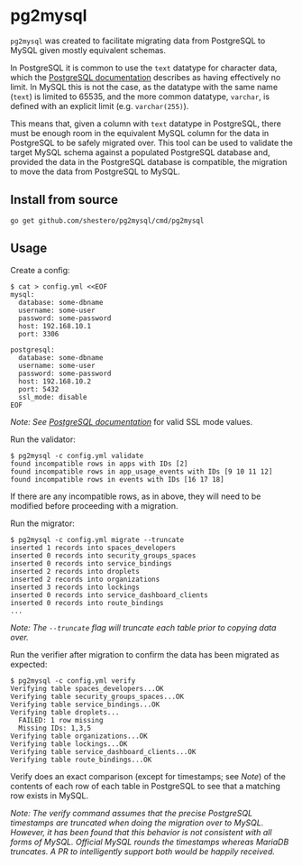 # pg2mysql

`pg2mysql` was created to facilitate migrating data from PostgreSQL to MySQL
given mostly equivalent schemas.

In PostgreSQL it is common to use the `text` datatype for character data, which
the [PostgreSQL documentation](https://www.postgresql.org/docs/9.1/static/datatype-character.html)
describes as having effectively no limit. In MySQL this is not the case, as the
datatype with the same name (`text`) is limited to 65535, and the more common
datatype, `varchar`, is defined with an explicit limit (e.g. `varchar(255)`).

This means that, given a column with `text` datatype in PostgreSQL, there must
be enough room in the equivalent MySQL column for the data in PostgreSQL to be
safely migrated over. This tool can be used to validate the target MySQL schema
against a populated PostgreSQL database and, provided the data in the
PostgreSQL database is compatible, the migration to move the data from
PostgreSQL to MySQL.

## Install from source

```
go get github.com/shestero/pg2mysql/cmd/pg2mysql
```

## Usage

Create a config:

```
$ cat > config.yml <<EOF
mysql:
  database: some-dbname
  username: some-user
  password: some-password
  host: 192.168.10.1
  port: 3306

postgresql:
  database: some-dbname
  username: some-user
  password: some-password
  host: 192.168.10.2
  port: 5432
  ssl_mode: disable
EOF
```

_Note: See [PostgreSQL documentation](https://www.postgresql.org/docs/9.1/static/libpq-ssl.html#LIBPQ-SSL-SSLMODE-STATEMENTS)_
for valid SSL mode values.

Run the validator:

```
$ pg2mysql -c config.yml validate
found incompatible rows in apps with IDs [2]
found incompatible rows in app_usage_events with IDs [9 10 11 12]
found incompatible rows in events with IDs [16 17 18]
```

If there are any incompatible rows, as in above, they will need to be modified
before proceeding with a migration.

Run the migrator:

```
$ pg2mysql -c config.yml migrate --truncate
inserted 1 records into spaces_developers
inserted 0 records into security_groups_spaces
inserted 0 records into service_bindings
inserted 2 records into droplets
inserted 2 records into organizations
inserted 3 records into lockings
inserted 0 records into service_dashboard_clients
inserted 0 records into route_bindings
...
```

_Note: The `--truncate` flag will truncate each table prior to copying data over._

Run the verifier after migration to confirm the data has been migrated as expected:

```
$ pg2mysql -c config.yml verify
Verifying table spaces_developers...OK
Verifying table security_groups_spaces...OK
Verifying table service_bindings...OK
Verifying table droplets...
  FAILED: 1 row missing
  Missing IDs: 1,3,5
Verifying table organizations...OK
Verifying table lockings...OK
Verifying table service_dashboard_clients...OK
Verifying table route_bindings...OK
```

Verify does an exact comparison (except for timestamps; see _Note_) of the
contents of each row of each table in PostgreSQL to see that a matching row
exists in MySQL.

_Note: The verify command assumes that the precise PostgreSQL timestamps are
truncated when doing the migration over to MySQL. However, it has been found
that this behavior is not consistent with all forms of MySQL. Official MySQL
rounds the timestamps whereas MariaDB truncates. A PR to intelligently support
both would be happily received._
